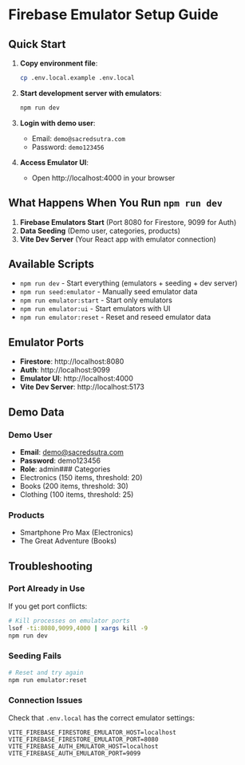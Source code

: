 # Firebase Emulator Setup Guide

## Quick Start

1. **Copy environment file**:
   ```bash
   cp .env.local.example .env.local
   ```

2. **Start development server with emulators**:
   ```bash
   npm run dev
   ```

3. **Login with demo user**:
   - Email: `demo@sacredsutra.com`
   - Password: `demo123456`

4. **Access Emulator UI**:
   - Open http://localhost:4000 in your browser

## What Happens When You Run `npm run dev`

1. **Firebase Emulators Start** (Port 8080 for Firestore, 9099 for Auth)
2. **Data Seeding** (Demo user, categories, products)
3. **Vite Dev Server** (Your React app with emulator connection)

## Available Scripts

- `npm run dev` - Start everything (emulators + seeding + dev server)
- `npm run seed:emulator` - Manually seed emulator data
- `npm run emulator:start` - Start only emulators
- `npm run emulator:ui` - Start emulators with UI
- `npm run emulator:reset` - Reset and reseed emulator data

## Emulator Ports

- **Firestore**: http://localhost:8080
- **Auth**: http://localhost:9099  
- **Emulator UI**: http://localhost:4000
- **Vite Dev Server**: http://localhost:5173

## Demo Data

### Demo User
- **Email**: demo@sacredsutra.com
- **Password**: demo123456
- **Role**: admin### Categories
- Electronics (150 items, threshold: 20)
- Books (200 items, threshold: 30)
- Clothing (100 items, threshold: 25)

### Products
- Smartphone Pro Max (Electronics)
- The Great Adventure (Books)

## Troubleshooting

### Port Already in Use
If you get port conflicts:
```bash
# Kill processes on emulator ports
lsof -ti:8080,9099,4000 | xargs kill -9
npm run dev
```

### Seeding Fails
```bash
# Reset and try again
npm run emulator:reset
```

### Connection Issues
Check that `.env.local` has the correct emulator settings:
```env
VITE_FIREBASE_FIRESTORE_EMULATOR_HOST=localhost
VITE_FIREBASE_FIRESTORE_EMULATOR_PORT=8080
VITE_FIREBASE_AUTH_EMULATOR_HOST=localhost
VITE_FIREBASE_AUTH_EMULATOR_PORT=9099
```